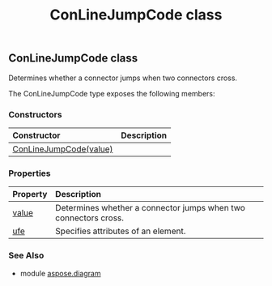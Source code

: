 ﻿---
title: ConLineJumpCode class
second_title: Aspose.Diagram for Python via .NET API References
description: 
type: docs
weight: 300
url: /python-net/aspose.diagram/conlinejumpcode/
is_root: false
---

## ConLineJumpCode class

Determines whether a connector jumps when two connectors cross.



The ConLineJumpCode type exposes the following members:

### Constructors
| Constructor | Description |
| :- | :- |
| [ConLineJumpCode(value)](/diagram/python-net/aspose.diagram/conlinejumpcode/__init__/#ConLineJumpCodeValue) |  |


### Properties
| Property | Description |
| :- | :- |
| [value](/diagram/python-net/aspose.diagram/conlinejumpcode/value) | Determines whether a connector jumps when two connectors cross. |
| [ufe](/diagram/python-net/aspose.diagram/conlinejumpcode/ufe) | Specifies attributes of an element. |


### See Also

* module [aspose.diagram](../)
